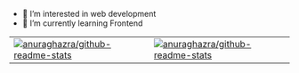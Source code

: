 
- 👀 I’m interested in web development
- 🌱 I’m currently learning Frontend 

<!---
hanfx/hanfx is a ✨ special ✨ repository because its `README.md` (this file) appears on your GitHub profile.
You can click the Preview link to take a look at your changes.
--->

<!DOCTYPE html>
<html lang="en">
  <head>
    <meta charset="UTF-8" />
    <meta http-equiv="X-UA-Compatible" content="IE=edge" />
    <meta name="viewport" content="width=device-width, initial-scale=1.0" />
 </head>
  <body>
        <table>
      <tr>
        <td>
          <a href="https://github.com/anuraghazra/github-readme-stats">
            <img
              src="https://github-readme-stats.vercel.app/api?username=hanfx&theme=radical&show_icons=true&count_private=true"
              alt="anuraghazra/github-readme-stats"
            />
          </a>
        </td>
        <td>
          <a href="https://github.com/anuraghazra/github-readme-stats">
            <img
              src="https://github-readme-stats.vercel.app/api/top-langs/?username=anuraghazra&layout=compact&theme=radical&langs_count=8"
              alt="anuraghazra/github-readme-stats"
            />
          </a>
        </td>
      </tr>
    </table>
  </body>
</html>

